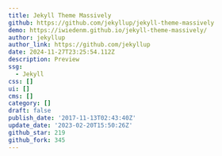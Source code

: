 ```yaml
---
title: Jekyll Theme Massively
github: https://github.com/jekyllup/jekyll-theme-massively
demo: https://iwiedenm.github.io/jekyll-theme-massively/
author: jekyllup
author_link: https://github.com/jekyllup
date: 2024-11-27T23:25:54.112Z
description: Preview
ssg:
  - Jekyll
css: []
ui: []
cms: []
category: []
draft: false
publish_date: '2017-11-13T02:43:40Z'
update_date: '2023-02-20T15:50:26Z'
github_star: 219
github_fork: 345
---
```

